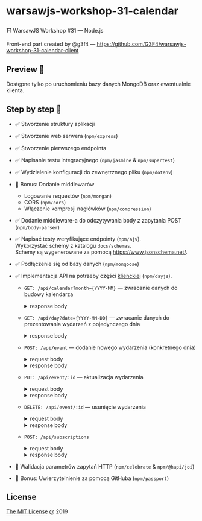 # warsawjs-workshop-31-calendar

⛩️ WarsawJS Workshop #31 — Node.js

Front-end part created by @g3f4 — https://github.com/G3F4/warsawjs-workshop-31-calendar-client

## Preview 🎉

Dostępne tylko po uruchomieniu bazy danych MongoDB oraz ewentualnie klienta.

## Step by step 👣

* :white_check_mark: Stworzenie struktury aplikacji
* :white_check_mark: Stworzenie web serwera (`npm/express`)
* :white_check_mark: Stworzenie pierwszego endpointa
* :white_check_mark: Napisanie testu integracyjnego (`npm/jasmine` & `npm/supertest`)
* :white_check_mark: Wydzielenie konfiguracji do zewnętrznego pliku (`npm/dotenv`)
* :star2: Bonus: Dodanie middlewarów
    + Logowanie requestów (`npm/morgan`)
    + CORS (`npm/cors`)
    + Włączenie kompresji nagłówków (`npm/compression`)
* :white_check_mark: Dodanie middleware-a do odczytywania body z zapytania POST (`npm/body-parser`)
* :white_check_mark: Napisać testy weryfikujące endpointy (`npm/ajv`).<br/>
    Wykorzystać schemy z katalogu `docs/schemas`.<br/>
    Schemy są wygenerowane za pomocą <https://www.jsonschema.net/>.
* :white_check_mark: Podłączenie się od bazy danych (`npm/mongoose`)
* :white_check_mark: Implementacja API na potrzeby części [klienckiej](https://github.com/G3F4/warsawjs-workshop-31-calendar-client) (`npm/dayjs`).

    + `GET: /api/calendar?month={YYYY-MM}` — zwracanie danych do budowy kalendarza

        <details><summary>response body</summary>

        ```js
        {
            data: [
                {
                    date: string(format=YYYY-MM-DD),
                    events: [
                        {
                            id: string(format=guid)
                            title: string
                        }
                    ]
                }
            ]
        }
        ```

        </details>

    + `GET: /api/day?date={YYYY-MM-DD}` — zwracanie danych do prezentowania
        wydarzeń z pojedynczego dnia

        <details><summary>response body</summary>

        ```js
        {
            data: [
                {
                    id: string(format=guid)
                    title: string
                    description: string
                    time: string(format=YYYY-MM-DDThh:mm)
                    notification: boolean
                }
            ]
        }
        ```

        </details>

    + `POST: /api/event` — dodanie nowego wydarzenia (konkretnego dnia)

        <details><summary>request body</summary>

        ```js
        {
            title: string
            description: string
            time: string(format=YYYY-MM-DDThh:mm)
            notification: boolean
        }
        ```

        </details>

        <details><summary>response body</summary>

        ```js
        {
            id: string
        }
        ```

        </details>

    + `PUT: /api/event/:id` — aktualizacja wydarzenia

        <details><summary>request body</summary>

        ```js
        {
            title: string
            description: string
            time: string(format=YYYY-MM-DDThh:mm)
            notification: boolean
        }
        ```

        </details>
        <details><summary>response body</summary>

        ```js
        {
            id: string
        }
        ```

        </details>

    + `DELETE: /api/event/:id` — usunięcie wydarzenia

        <details><summary>request body</summary>

        ```js
        {
            id: string
        }
        ```

        </details>
        <details><summary>response body</summary>

        ```js
        {
            id: string
        }
        ```

        </details>

    + `POST: /api/subscriptions`

        <details><summary>request body</summary>

        ```js
        {
            data: {
                endpoint: URL
                expirationTime: Date
                keys: {
                    p256dh: string
                    auth: string
                }
            }
        }
        ```

        </details>
        <details><summary>response body</summary>

        ```js
        {
            id: string
        }
        ```

        </details>

* :star2: Walidacja parametrów zapytań HTTP (`npm/celebrate` & `npm/@hapi/joi`)
* :star2: Bonus: Uwierzytelnienie za pomocą GitHuba (`npm/passport`)

## License

[The MIT License](http://piecioshka.mit-license.org) @ 2019
